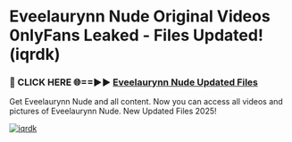 # Eveelaurynn Nude Original Videos 0nlyFans Leaked - Files Updated! (iqrdk)

<h3>🔴 CLICK HERE 🌐==►► <a href="https://tinyurl.com/5h6xmrr3" rel="nofollow">Eveelaurynn Nude Updated Files</a></h3>

Get Eveelaurynn Nude and all content. Now you can access all videos and pictures of Eveelaurynn Nude. New Updated Files 2025!

[![iqrdk](https://i.imgur.com/KVD873Z.gif)](https://tinyurl.com/5h6xmrr3)
